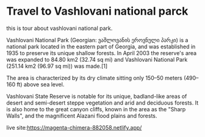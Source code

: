 # Travel to Vashlovani national parck

this is tour about vashlovani national park.

Vashlovani National Park (Georgian: ვაშლოვანის ეროვნული პარკი) is a national park located in the eastern part of Georgia, and was established in 1935 to preserve its unique shallow forests. In April 2003 the reserve's area was expanded to 84.80 km2 (32.74 sq mi) and Vashlovani National Park (251.14 km2 (96.97 sq mi)) was made.[1]

The area is characterized by its dry climate sitting only 150–50 meters (490–160 ft) above sea level.

Vashlovani State Reserve is notable for its unique, badland-like areas of desert and semi-desert steppe vegetation and arid and deciduous forests. It is also home to the great canyon cliffs, known in the area as the "Sharp Walls", and the magnificent Alazani flood plains and forests.

live site:https://magenta-chimera-882058.netlify.app/

